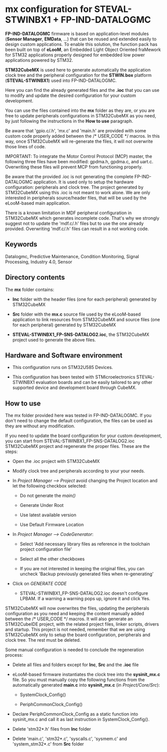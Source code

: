 # __mx configuration for STEVAL-STWINBX1 + FP-IND-DATALOGMC__

**FP-IND-DATALOGMC** firmware is based on application-level modules (**Sensor Manager**, **EMData**, …) that can be reused and extended easily to design custom applications.
To enable this solution, the function pack has been built on top of **eLooM**, an Embedded Light Object Oriented fraMework for STM32 applications properly designed for embedded low power applications powered by STM32.

**STM32CubeMX** is used here to generate automatically the application clock tree and the peripheral configuration for the **STWIN.box** platform (**STEVAL-STWINBX1**) used into FP-IND-DATALOGMC.

Here you can find the already generated files and the **.ioc** that you can use to modify and update the desired configuration for your custom development.

You can use the files contained into the **mx** folder as they are, or you are free to update peripherals configurations in STM32CubeMX as you need, by just following the instructions in the **How to use** paragraph.

Be aware that 'gpio.c/.h', 'mx.c' and 'main.h' are provided with some custom code properly added between the /* USER_CODE */ macros. 
In this way, once STM32CubeMX will re-generate the files, it will not overwrite those lines of code.

IMPORTANT: To integrate the Motor Control Protocol (MCP) master, the following three files have been modified: gpdma.h, gpdma.c, and uart.c. Overwriting these files will prevent MCP from functioning properly.

Be aware that the provided .ioc is not generating the complete FP-IND-DATALOGMC application. It is used only to setup the hardware configuration: peripherals and clock tree. The project generated by STM32CubeMX using this .ioc is not meant to work alone. We are only interested in peripherals source/header files, that will be used by the eLooM-based main application.

There is a known limitation in MDF peripheral configuration in STM32CubeMX which generates incomplete code. That's why we strongly suggest not to update the 'mdf.c/.h' files but to use the one already provided. Overwriting 'mdf.c/.h' files can result in a not working code.


## __Keywords__

Datalogmc, Predictive Maintenance, Condition Monitoring, Signal Processing, Industry 4.0, Sensor


## __Directory contents__

The **mx** folder contains:

 - **Inc** folder with the header files (one for each peripheral) generated by STM32CubeMX

 - **Src** folder with the **mx.c** source file used by the eLooM-based application to link resources from STM32CubeMX and source files (one for each peripheral) generated by STM32CubeMX

 - **STEVAL-STWINBX1_FP-SNS-DATALOG2.ioc**, the STM32CubeMX project used to generate the above files.
 

## __Hardware and Software environment__

- This configuration runs on STM32U585 Devices.

- This configuration has been tested with STMicroelectronics STEVAL-STWINBX1 evaluation boards and can be easily tailored to any other supported device and development board through CubeMX. 


## __How to use__

The mx folder provided here was tested in FP-IND-DATALOGMC. If you don't need to change the default configuration, the files can be used as they are without any modification.

If you need to update the board configuration for your custom development, you can start from STEVAL-STWINBX1_FP-SNS-DATALOG2.ioc STM32CubeMX project and regenerate the proper files. These are the steps:

- Open the .ioc project with STM32CubeMX

- Modify clock tree and peripherals according to your your needs.

- In _Project Manager --> Project_ avoid changing the Project location and let the following checkbox selected:

  - Do not generate the _main()_

  - Generate Under Root

  - Use latest available version

  - Use Default Firmware Location

- In _Project Manager --> CodeGenerator_:

  - Select 'Add necessary library files as reference in the toolchain project configuration file'

  - Select all the other checkboxes

  - If you are not interested in keeping the original files, you can uncheck 'Backup previously generated files when re-generating'

- Click on _GENERATE CODE_

  - STEVAL-STWINBX1_FP-SNS-DATALOG2.ioc doesn't configure LPBAM. If a warning a warning pops up, ignore it and click Yes.
 
STM32CubeMX will now overwrites the files, updating the peripherals configuration as you need and keeping the content manually added between the /* USER_CODE */ macros.
It will also generate an STM32CubeIDE project, with the related project files, linker scripts, drivers and startup. This project is not needed, remember that we are using STM32CubeMX only to setup the board configuration, peripherals and clock tree. The rest must be deleted.

Some manual configuration is needed to conclude the regeneration process:

- Delete all files and folders except for **Inc**, **Src** and the **.ioc** file

- eLooM-based firmware instantiates the clock tree into the **sysinit_mx.c** file. So you must manually copy the following functions from the automatically generated **main.c** into **sysinit_mx.c** (in _Project/Core/Src_):

  - SystemClock_Config()

  - PeriphCommonClock_Config()

- Declare PeriphCommonClock_Config as a static function into sysinit_mx.c and call it as last instruction in SystemClock_Config().

- Delete 'stm32*.h' files from **Inc** folder

- Delete 'main.c', 'stm32*.c', 'syscalls.c', 'sysmem.c' and 'system_stm32*.c' from **Src** folder
 
